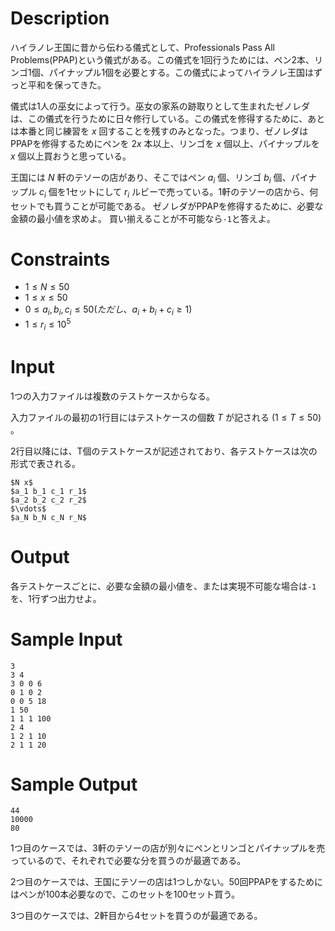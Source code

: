 # Description

ハイラノレ王国に昔から伝わる儀式として、Professionals Pass All Problems(PPAP)という儀式がある。この儀式を1回行うためには、ペン2本、リンゴ1個、パイナップル1個を必要とする。この儀式によってハイラノレ王国はずっと平和を保ってきた。

儀式は1人の巫女によって行う。巫女の家系の跡取りとして生まれたゼノレダは、この儀式を行うために日々修行している。この儀式を修得するために、あとは本番と同じ練習を $x$ 回することを残すのみとなった。つまり、ゼノレダはPPAPを修得するためにペンを $2x$ 本以上、リンゴを $x$ 個以上、パイナップルを $x$ 個以上買おうと思っている。

王国には $N$ 軒のテソーの店があり、そこではペン $a_i$ 個、リンゴ $b_i$ 個、パイナップル $c_i$ 個を1セットにして $r_i$ ルビーで売っている。1軒のテソーの店から、何セットでも買うことが可能である。
ゼノレダがPPAPを修得するために、必要な金額の最小値を求めよ。
買い揃えることが不可能なら`-1`と答えよ。

# Constraints

- $1 \le N \le 50$
- $1 \le x \le 50$
- $0 \le a_i, b_i, c_i \le 50 (ただし、a_i + b_i + c_i \ge 1)$
- $1 \le r_i \le 10^5$

# Input
1つの入力ファイルは複数のテストケースからなる。

入力ファイルの最初の1行目にはテストケースの個数 $T$ が記される $(1 \le T \le 50)$ 。

2行目以降には、T個のテストケースが記述されており、各テストケースは次の形式で表される。

```
$N x$
$a_1 b_1 c_1 r_1$
$a_2 b_2 c_2 r_2$
$\vdots$
$a_N b_N c_N r_N$
```

# Output
各テストケースごとに、必要な金額の最小値を、または実現不可能な場合は`-1`を、1行ずつ出力せよ。

# Sample Input

```
3
3 4
3 0 0 6
0 1 0 2
0 0 5 18
1 50
1 1 1 100
2 4
1 2 1 10
2 1 1 20
```

# Sample Output

```
44
10000
80
```

1つ目のケースでは、3軒のテソーの店が別々にペンとリンゴとパイナップルを売っているので、それぞれで必要な分を買うのが最適である。

2つ目のケースでは、王国にテソーの店は1つしかない。50回PPAPをするためにはペンが100本必要なので、このセットを100セット買う。

3つ目のケースでは、2軒目から4セットを買うのが最適である。
